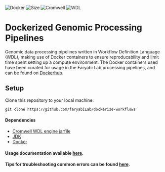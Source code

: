 ![Docker](https://img.shields.io/badge/docker-image-blue?logo=docker)
![Size](https://img.shields.io/github/repo-size/faryabilab/dockerize-workflows)
![Cromwell](https://img.shields.io/badge/Cromwell-Workflow%20Ready-4A90E2?logo=scala)
![WDL](https://img.shields.io/badge/WDL-Validated-ff69b4?logo=googlecloud)
# Dockerized Genomic Processing Pipelines
Genomic data processing pipelines written in Workflow Definition Language (WDL), making use of Docker containers to ensure reproducability and limit time spent setting up a compute environment. The Docker containers used have been curated for usage in the Faryabi Lab processing pipelines, and can be found on [Dockerhub](https://hub.docker.com/u/faryabilab).

## Setup
Clone this repository to your local machine:
```
git clone https://github.com/faryabiLab/dockerize-workflows
```
#### Dependencies
* [Cromwell WDL engine jarfile](https://github.com/broadinstitute/cromwell)
* [JDK](https://www.oracle.com/java/technologies/downloads/)
* [Docker](https://www.docker.com/products/personal/)

#### Usage documentation available [here](docs/USAGE.md).
#### Tips for troubleshooting common errors can be found [here](docs/TROUBLESHOOTING.md).
